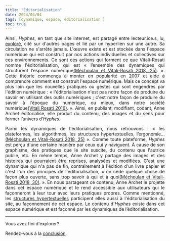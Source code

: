 ```yaml
---
title: "Éditorialisation"
date: 2024/04/04
tags: [dynamique, espace, éditorialisation ]
toc: true
---
```

<DIV STYLE="text-align:justify">

Ainsi, *Hyphes*, en tant que site internet, est partagé entre lecteur.ice.s, lu, [exploré](https://cgermain97.github.io/Feu-de-Foret/docs/fragment/), cité sur d'autres pages et lié par un hyperlien sur une autre. Sa circulation ne s'arrête jamais. L'œuvre existe et est stockée dans l'espace numérique qui est construit par nos actions individuelles et collectives sur ces environnements. Ce sont ces actions qui forment ce que Vitali-Rosati nomme l'éditorialisation, qui est « l’ensemble des dynamiques qui structurent l’espace numérique[(Méchoulan et Vitali-Rosati 2018, 25)](https://cgermain97.github.io/Feu-de-Foret/docs/biblio/). ». Cette théorie commença à monter en popularité en 2007 et aide à comprendre comment est construit l'espace numérique. Mais ce concept va plus loin que les nouvelles pratiques ou gestes qui sont engendrés par l'édition numérique :  « l'éditorialisation n'est pas notre façon de produire du savoir en utilisant des outils numériques ; c'est notre façon de produire du savoir à l'époque du numérique, ou mieux, dans notre société numérique[(Vitali Rosati 2016)](https://cgermain97.github.io/Feu-de-Foret/docs/biblio/). ». Ainsi, en publiant, modifiant, codant, Anne Archet éditorialise, elle produit du contenu, des images et du sens pour former l’univers d’*Hyphes*.

Parmi les dynamiques de l'éditorialisation, nous retrouvons : « les plateformes, les algorithmes, les structures hypertextuelles, l’ergonomie…[(Méchoulan et Vitali-Rosati 2018, 25)](https://cgermain97.github.io/Feu-de-Foret/docs/biblio/) ». Comme toute plateforme, *Hyphes* est perçu d'une certaine manière par ceux qui y naviguent. À cause de son graphisme, des pratiques que le site suscite, du contenu que l'autrice publie, etc. En même temps, Anne Archet y partage des images et des histoires qui pourraient être reprises, analysées et modifiées. C'est une dynamique qui n'a pas de fin, contrairement à l'édition d'un livre papier et c'est l'un des principes de l'éditorialisation, « on cède quelque chose de façon plus ouverte, sans trop savoir à qui et à quoi[(Méchoulan et Vitali-Rosati 2018, 30)](https://cgermain97.github.io/Feu-de-Foret/docs/biblio/). ». En nous partageant ce contenu, Anne Archet le projette dans cet espace numérique et le rend accessible aux utilisateurs qui le façonneront à leur tour avec leurs pratiques propres. Comme mentionné, les [structures hypertextuelles](https://cgermain97.github.io/Feu-de-Foret/docs/hyper/) participent elles aussi à l'éditorialisation du site, au façonnement de cet espace. Le contenu d'*Hyphes* existe dans cet espace numérique et est façonné par les dynamiques de l’éditorialisation.   

---

<DIV STYLE="text-align:justify">

Vous avez fini d'explorer? 

Rendez-vous à la [conclusion](https://cgermain97.github.io/Feu-de-Foret/docs/conclu/).